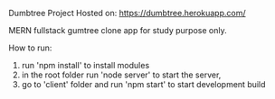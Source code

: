 Dumbtree Project
Hosted on: https://dumbtree.herokuapp.com/



MERN fullstack gumtree clone app for study purpose only.

How to run:

  1. run 'npm install' to install modules
  2. in the root folder run 'node server' to start the server, 
  3. go to 'client' folder and run 'npm start' to start development build





